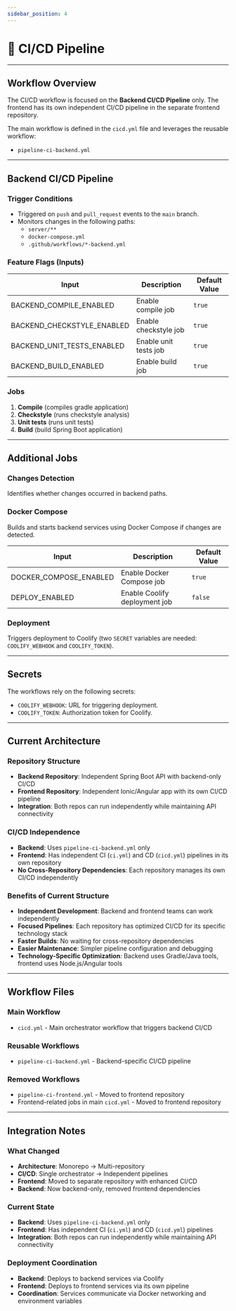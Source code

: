 ```yaml
---
sidebar_position: 4
---
```


# 🔄 CI/CD Pipeline

---

## Workflow Overview

The CI/CD workflow is focused on the **Backend CI/CD Pipeline** only. The frontend has its own independent CI/CD pipeline in the separate frontend repository.

The main workflow is defined in the `cicd.yml` file and leverages the reusable workflow:
- `pipeline-ci-backend.yml`

---

## Backend CI/CD Pipeline

### Trigger Conditions
- Triggered on `push` and `pull_request` events to the `main` branch.
- Monitors changes in the following paths:
    - `server/**`
    - `docker-compose.yml`
    - `.github/workflows/*-backend.yml`

### Feature Flags (Inputs)
| Input                         | Description                 | Default Value |
|-------------------------------|-----------------------------|---------------|
| BACKEND_COMPILE_ENABLED       | Enable compile job          | `true`        |
| BACKEND_CHECKSTYLE_ENABLED    | Enable checkstyle job       | `true`        |
| BACKEND_UNIT_TESTS_ENABLED    | Enable unit tests job       | `true`        |
| BACKEND_BUILD_ENABLED         | Enable build job            | `true`        |

### Jobs

1. **Compile** (compiles gradle application)
2. **Checkstyle** (runs checkstyle analysis)
3. **Unit tests** (runs unit tests)
4. **Build** (build Spring Boot application)

---

## Additional Jobs

### Changes Detection
Identifies whether changes occurred in backend paths.

### Docker Compose
Builds and starts backend services using Docker Compose if changes are detected.

| Input                    | Description                   | Default Value |
|--------------------------|-------------------------------|---------------|
| DOCKER_COMPOSE_ENABLED   | Enable Docker Compose job     | `true`        |
| DEPLOY_ENABLED           | Enable Coolify deployment job | `false`       |

### Deployment
Triggers deployment to Coolify (two `SECRET` variables are needed: `COOLIFY_WEBHOOK` and `COOLIFY_TOKEN`).

---

## Secrets

The workflows rely on the following secrets:
- `COOLIFY_WEBHOOK`: URL for triggering deployment.
- `COOLIFY_TOKEN`: Authorization token for Coolify.

---

## **Current Architecture**

### **Repository Structure**
- **Backend Repository**: Independent Spring Boot API with backend-only CI/CD
- **Frontend Repository**: Independent Ionic/Angular app with its own CI/CD pipeline
- **Integration**: Both repos can run independently while maintaining API connectivity

### **CI/CD Independence**
- **Backend**: Uses `pipeline-ci-backend.yml` only
- **Frontend**: Has independent CI (`ci.yml`) and CD (`cicd.yml`) pipelines in its own repository
- **No Cross-Repository Dependencies**: Each repository manages its own CI/CD independently

### **Benefits of Current Structure**
- **Independent Development**: Backend and frontend teams can work independently
- **Focused Pipelines**: Each repository has optimized CI/CD for its specific technology stack
- **Faster Builds**: No waiting for cross-repository dependencies
- **Easier Maintenance**: Simpler pipeline configuration and debugging
- **Technology-Specific Optimization**: Backend uses Gradle/Java tools, frontend uses Node.js/Angular tools

---

## **Workflow Files**

### **Main Workflow**
- `cicd.yml` - Main orchestrator workflow that triggers backend CI/CD

### **Reusable Workflows**
- `pipeline-ci-backend.yml` - Backend-specific CI/CD pipeline

### **Removed Workflows**
- `pipeline-ci-frontend.yml` - Moved to frontend repository
- Frontend-related jobs in main `cicd.yml` - Moved to frontend repository

---

## **Integration Notes**

### **What Changed**
- **Architecture**: Monorepo → Multi-repository
- **CI/CD**: Single orchestrator → Independent pipelines
- **Frontend**: Moved to separate repository with enhanced CI/CD
- **Backend**: Now backend-only, removed frontend dependencies

### **Current State**
- **Backend**: Uses `pipeline-ci-backend.yml` only
- **Frontend**: Has independent CI (`ci.yml`) and CD (`cicd.yml`) pipelines
- **Integration**: Both repos can run independently while maintaining API connectivity

### **Deployment Coordination**
- **Backend**: Deploys to backend services via Coolify
- **Frontend**: Deploys to frontend services via its own pipeline
- **Coordination**: Services communicate via Docker networking and environment variables
